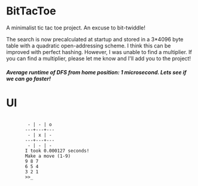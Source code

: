 # BitTacToe
 
A minimalist tic tac toe project. An excuse to bit-twiddle!  

<p>
The search is now precalculated at startup and stored in a 3*4096 byte table with a 
quadratic open-addressing scheme. I think this can be improved with perfect hashing. 
However, I was unable to find a multiplier. If you can find a multiplier, please
let me know and I'll add you to the project!
</p>

#### *Average runtime of DFS from home position: 1 microsecond. Lets see if we can go faster!*

# UI

<pre>
 <code>
        - | - | o
       ---+---+---
        - | x | -
       ---+---+---
        - | - | -
       I took 0.000127 seconds!
       Make a move (1-9)
       9 8 7
       6 5 4
       3 2 1
       >>_
 </code>
</pre>
